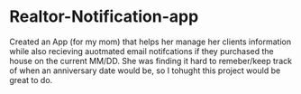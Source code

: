 # Realtor-Notification-app
Created an App (for my mom) that helps her manage her clients information while also recieving auotmated email notifcations if they purchased the house on the current MM/DD. She was finding it hard to remeber/keep track of when an anniversary date would be, so I tohught this project would be great to do. 
